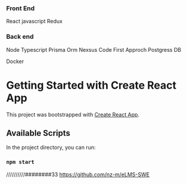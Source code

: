 
### Front End 
   React javascript 
   Redux
### Back end
Node 
Typescript
Prisma Orm Nexsus Code First Approch
Postgress DB

Docker 
# Getting Started with Create React App

This project was bootstrapped with [Create React App](https://github.com/facebook/create-react-app).

## Available Scripts

In the project directory, you can run:

### `npm start`
//////////########33
https://github.com/nz-m/eLMS-SWE